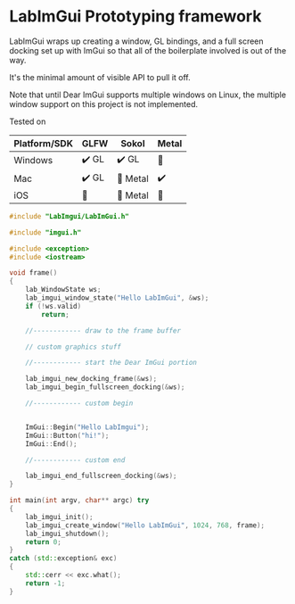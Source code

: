 # LabImGui Prototyping framework

LabImGui wraps up creating a window, GL bindings, and a full screen docking
set up with ImGui so that all of the boilerplate involved is out of the way.

It's the minimal amount of visible API to pull it off.

Note that until Dear ImGui supports multiple windows on Linux, the multiple
window support on this project is not implemented.

Tested on

| Platform/SDK | GLFW                  | Sokol                 | Metal              |
| ------------ | --------------------- | --------------------- | ------------------ |
| Windows      | :heavy_check_mark: GL | :heavy_check_mark: GL | :jack_o_lantern:   |
| Mac          | :heavy_check_mark: GL | :construction: Metal  | :heavy_check_mark: |
| iOS          | :jack_o_lantern:      | :construction: Metal  | :construction:     |

```cpp
#include "LabImgui/LabImGui.h"

#include "imgui.h"

#include <exception>
#include <iostream>

void frame()
{
    lab_WindowState ws;
    lab_imgui_window_state("Hello LabImGui", &ws);
    if (!ws.valid)
        return;

    //------------ draw to the frame buffer

    // custom graphics stuff

    //------------ start the Dear ImGui portion

    lab_imgui_new_docking_frame(&ws);
    lab_imgui_begin_fullscreen_docking(&ws);

    //------------ custom begin


    ImGui::Begin("Hello LabImgui");
    ImGui::Button("hi!");
    ImGui::End();

    //------------ custom end

    lab_imgui_end_fullscreen_docking(&ws);
}

int main(int argv, char** argc) try
{
    lab_imgui_init();
    lab_imgui_create_window("Hello LabImGui", 1024, 768, frame);
    lab_imgui_shutdown();
    return 0;
}
catch (std::exception& exc)
{
    std::cerr << exc.what();
    return -1;
}

```

